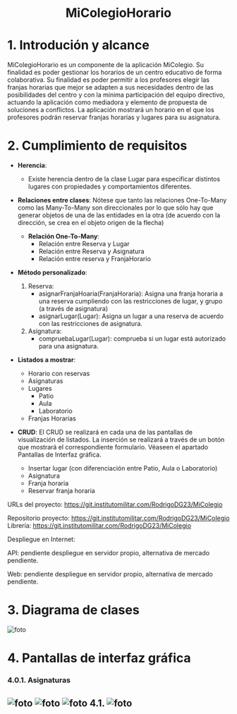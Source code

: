 <h1 style="text-align:center;">MiColegioHorario</h1>

# 1. Introdución y alcance
MiColegioHorario es un componente de la aplicación MiColegio. Su finalidad es poder gestionar los horarios de un centro educativo de forma colaborativa. Su finalidad es poder permitir a los profesores elegir las franjas horarias que mejor se adapten a sus necesidades dentro de las posibilidades del centro y con la mínima participación del equipo directivo, actuando la aplicación como mediadora y elemento de propuesta de soluciones a conflictos.
La aplicación mostrará un horario en el que los profesores podrán reservar franjas horarias y lugares para su asignatura. 

# 2. Cumplimiento de requisitos

* **Herencia**: 
  * Existe herencia dentro de la clase Lugar para especificar distintos lugares con propiedades y comportamientos diferentes.
* **Relaciones entre clases**:
  Nótese que tanto las relaciones One-To-Many como las Many-To-Many son direccionales por lo que sólo hay que generar objetos de una de las entidades en la otra (de acuerdo con la dirección, se crea en el objeto origen de la flecha)
  * **Relación One-To-Many**: 
    * Relación entre Reserva y Lugar
    * Relación entre Reserva y Asignatura
    * Relación entre reserva y FranjaHorario
* **Método personalizado**: 
  1. Reserva:
        * asignarFranjaHoaria(FranjaHoraria): Asigna una franja horaria a una reserva cumpliendo con las restricciones de lugar, y grupo (a través de asignatura)
        * asignarLugar(Lugar): Asigna un lugar a una reserva de acuerdo con las restricciones de asignatura.
  2. Asignatura:
        * compruebaLugar(Lugar): comprueba si un lugar está autorizado para una asignatura.

* **Listados a mostrar**: 
  * Horario con reservas
  * Asignaturas
  * Lugares
    * Patio
    * Aula
    * Laboratorio
  * Franjas Horarias


* **CRUD**: 
  El CRUD se realizará en cada una de las pantallas de visualización de listados. La inserción se realizará a través de un botón que mostrará el correspondiente formulario. Véaseen el apartado Pantallas de Interfaz gráfica.
  * Insertar lugar (con diferenciación entre Patio, Aula o Laboratorio)
  * Asignatura
  * Franja horaria
  * Reservar franja horaria

URLs del proyecto: https://git.institutomilitar.com/RodrigoDG23/MiColegio

Repositorio proyecto: https://git.institutomilitar.com/RodrigoDG23/MiColegio
Librería: https://git.institutomilitar.com/RodrigoDG23/MiColegio

Despliegue en Internet:

API: pendiente despliegue en servidor propio, alternativa de mercado pendiente.

Web: pendiente despliegue en servidor propio, alternativa de mercado pendiente.



# 3. Diagrama de clases
![foto](https://git.institutomilitar.com/RodrigoDG23/MiColegio/-/wikis/miColegioDiagramaClases_Simplificado.svg)

# 4. Pantallas de interfaz gráfica
### 4.0.1. Asignaturas
![foto](https://git.institutomilitar.com/RodrigoDG23/MiColegio/-/wikis/InterfazGrafica/Simplificado/horarioSimplificado.jpg)
![foto](https://git.institutomilitar.com/RodrigoDG23/MiColegio/-/wikis/InterfazGrafica/Simplificado/insertarAsignaturasSimplificado.jpg)
![foto](https://git.institutomilitar.com/RodrigoDG23/MiColegio/-/wikis/InterfazGrafica/Simplificado/insertarLugarSimplificado.jpg)
4.1. ![foto](https://git.institutomilitar.com/RodrigoDG23/MiColegio/-/wikis/InterfazGrafica/Simplificado/reservarFranjaHorariaSimplificado.jpg)
----
